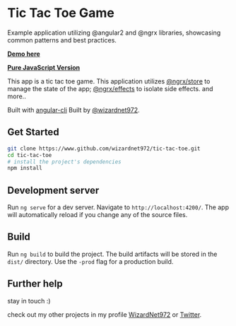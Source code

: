 # Tic Tac Toe Game

Example application utilizing @angular2 and @ngrx libraries, showcasing common patterns and best practices. 

**[Demo here](https://wizardnet972.github.io/tic-tac-toe/)**

**[Pure JavaScript Version](https://goo.gl/vpzhVh)**

This app is a tic tac toe game. This application utilizes [@ngrx/store](https://github.com/ngrx/store) to manage 
the state of the app; [@ngrx/effects](https://github.com/ngrx/effects) to isolate side effects. and more..

Built with [angular-cli](https://github.com/angular/angular-cli)
Built by [@wizardnet972](https://www.github.com/wizardnet972/).
## Get Started

```bash
git clone https://www.github.com/wizardnet972/tic-tac-toe.git
cd tic-tac-toe
# install the project's dependencies
npm install
```

## Development server
Run `ng serve` for a dev server. Navigate to `http://localhost:4200/`. The app will automatically reload if you change any of the source files.

## Build

Run `ng build` to build the project. The build artifacts will be stored in the `dist/` directory. Use the `-prod` flag for a production build.

## Further help

stay in touch :)

check out my other projects in my profile [WizardNet972](https://github.com/wizardnet972/) or [Twitter](https://twitter.com/wizardnet972).